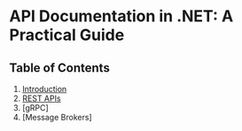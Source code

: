 # API Documentation in .NET: A Practical Guide

## Table of Contents

1. [Introduction](Introduction.md#introduction)
2. [REST APIs](RestApis.md#introduction)
3. [gRPC]
4. [Message Brokers]
